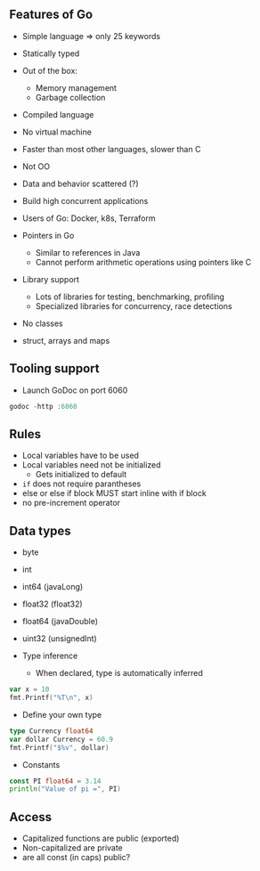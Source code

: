 ## Features of Go
* Simple language => only 25 keywords
* Statically typed
* Out of the box:
  * Memory management
  * Garbage collection
* Compiled language
* No virtual machine
* Faster than most other languages, slower than C
* Not OO
* Data and behavior scattered (?)
* Build high concurrent applications
* Users of Go: Docker, k8s, Terraform


* Pointers in Go
  * Similar to references in Java
  * Cannot perform arithmetic operations using pointers like C


* Library support
  * Lots of libraries for testing, benchmarking, profiling
  * Specialized libraries for concurrency, race detections


* No classes
* struct, arrays and maps


## Tooling support
* Launch GoDoc on port 6060
```go
godoc -http :6060
```


## Rules
* Local variables have to be used
* Local variables need not be initialized
  * Gets initialized to default
* `if` does not require parantheses
* else or else if block MUST start inline with if block
* no pre-increment operator


## Data types
* byte
* int
* int64 (javaLong)
* float32 (float32)
* float64 (javaDouble)
* uint32 (unsignedInt)


* Type inference
  * When declared, type is automatically inferred
```go
var x = 10
fmt.Printf("%T\n", x)
```

* Define your own type
```go
type Currency float64
var dollar Currency = 60.9
fmt.Printf("$%v", dollar)
```

* Constants
```go
const PI float64 = 3.14
println("Value of pi =", PI)
```


## Access
* Capitalized functions are public (exported)
* Non-capitalized are private
* are all const (in caps) public? 